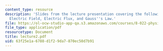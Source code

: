```yaml
---
content_type: resource
description: 'Slides from the lecture presentation covering the following topics:
  Electric Field, Electric Flux, and Gauss''s Law.'
file: https://ol-ocw-studio-app-qa.s3.amazonaws.com/courses/8-022-physics-ii-electricity-and-magnetism-fall-2004/63f25e1a6788d1f29da7870ec50d7b91_lecture2.pdf
file_type: application/pdf
resourcetype: Document
title: lecture2.pdf
uid: 63f25e1a-6788-d1f2-9da7-870ec50d7b91
---
```

